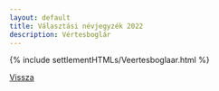 ```yaml
---
layout: default
title: Választási névjegyzék 2022
description: Vértesboglár
---
```


{% include settlementHTMLs/Veertesboglaar.html %}

[Vissza](./)